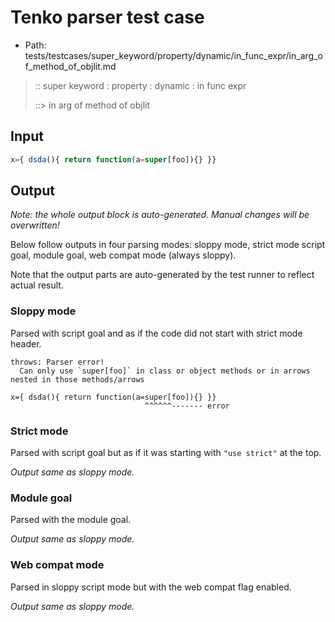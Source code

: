 # Tenko parser test case

- Path: tests/testcases/super_keyword/property/dynamic/in_func_expr/in_arg_of_method_of_objlit.md

> :: super keyword : property : dynamic : in func expr
>
> ::> in arg of method of objlit

## Input

`````js
x={ dsda(){ return function(a=super[foo]){} }}
`````

## Output

_Note: the whole output block is auto-generated. Manual changes will be overwritten!_

Below follow outputs in four parsing modes: sloppy mode, strict mode script goal, module goal, web compat mode (always sloppy).

Note that the output parts are auto-generated by the test runner to reflect actual result.

### Sloppy mode

Parsed with script goal and as if the code did not start with strict mode header.

`````
throws: Parser error!
  Can only use `super[foo]` in class or object methods or in arrows nested in those methods/arrows

x={ dsda(){ return function(a=super[foo]){} }}
                              ^^^^^^------- error
`````

### Strict mode

Parsed with script goal but as if it was starting with `"use strict"` at the top.

_Output same as sloppy mode._

### Module goal

Parsed with the module goal.

_Output same as sloppy mode._

### Web compat mode

Parsed in sloppy script mode but with the web compat flag enabled.

_Output same as sloppy mode._
